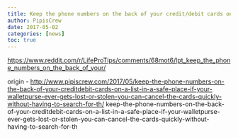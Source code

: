 ```yaml
---
title: Keep the phone numbers on the back of your credit/debit cards on a list in a safe place. If your wallet/purse ever gets lost or stolen, you can cancel the cards quickly without having to search for the right number to call
author: PipisCrew
date: 2017-05-02
categories: [news]
toc: true
---
```


https://www.reddit.com/r/LifeProTips/comments/68mot6/lpt_keep_the_phone_numbers_on_the_back_of_your/

origin - http://www.pipiscrew.com/2017/05/keep-the-phone-numbers-on-the-back-of-your-creditdebit-cards-on-a-list-in-a-safe-place-if-your-walletpurse-ever-gets-lost-or-stolen-you-can-cancel-the-cards-quickly-without-having-to-search-for-th/ keep-the-phone-numbers-on-the-back-of-your-creditdebit-cards-on-a-list-in-a-safe-place-if-your-walletpurse-ever-gets-lost-or-stolen-you-can-cancel-the-cards-quickly-without-having-to-search-for-th